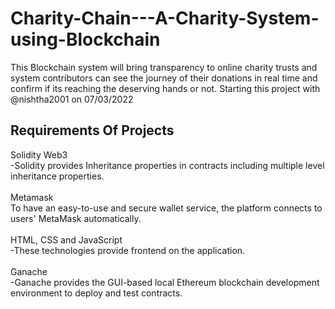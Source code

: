 # Charity-Chain---A-Charity-System-using-Blockchain
This Blockchain system will bring transparency to online charity trusts and system contributors can see the journey of their donations in real time and confirm if its reaching the deserving hands or not. Starting this project with @nishtha2001 on 07/03/2022

## Requirements Of Projects
Solidity Web3</br>
-Solidity provides Inheritance properties in contracts including multiple level inheritance properties.</br>
</br>
Metamask</br>
To have an easy-to-use and secure wallet service, the platform connects to users' MetaMask automatically.</br>
</br>
HTML, CSS and JavaScript</br>
-These technologies provide frontend on the application.</br>
</br>
Ganache</br>
-Ganache provides the GUI-based local Ethereum blockchain development environment to deploy and test contracts.

